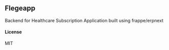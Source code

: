 ## Flegeapp

Backend for Healthcare Subscription Application built using frappe/erpnext

#### License

MIT
